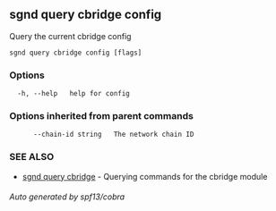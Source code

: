 ## sgnd query cbridge config

Query the current cbridge config

```
sgnd query cbridge config [flags]
```

### Options

```
  -h, --help   help for config
```

### Options inherited from parent commands

```
      --chain-id string   The network chain ID
```

### SEE ALSO

* [sgnd query cbridge](sgnd_query_cbridge.md)	 - Querying commands for the cbridge module

###### Auto generated by spf13/cobra
